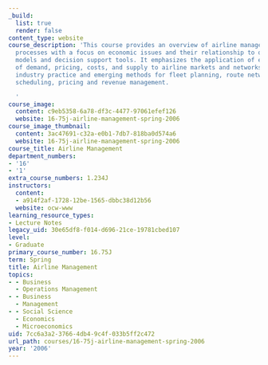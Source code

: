 ```yaml
---
_build:
  list: true
  render: false
content_type: website
course_description: 'This course provides an overview of airline management decision
  processes with a focus on economic issues and their relationship to operations planning
  models and decision support tools. It emphasizes the application of economic models
  of demand, pricing, costs, and supply to airline markets and networks, and it examines
  industry practice and emerging methods for fleet planning, route network design,
  scheduling, pricing and revenue management.

  '
course_image:
  content: c9eb5358-6a78-df3c-4477-97061efef126
  website: 16-75j-airline-management-spring-2006
course_image_thumbnail:
  content: 3ac47691-c32a-e0b1-7db7-818ba0d574a6
  website: 16-75j-airline-management-spring-2006
course_title: Airline Management
department_numbers:
- '16'
- '1'
extra_course_numbers: 1.234J
instructors:
  content:
  - a914f2af-1728-12be-1565-dbbc38d12b56
  website: ocw-www
learning_resource_types:
- Lecture Notes
legacy_uid: 30e65df8-f014-d696-21ce-19781cbed107
level:
- Graduate
primary_course_number: 16.75J
term: Spring
title: Airline Management
topics:
- - Business
  - Operations Management
- - Business
  - Management
- - Social Science
  - Economics
  - Microeconomics
uid: 7cc6a3a2-3766-4db4-9c4f-033b5ff2c472
url_path: courses/16-75j-airline-management-spring-2006
year: '2006'
---
```

